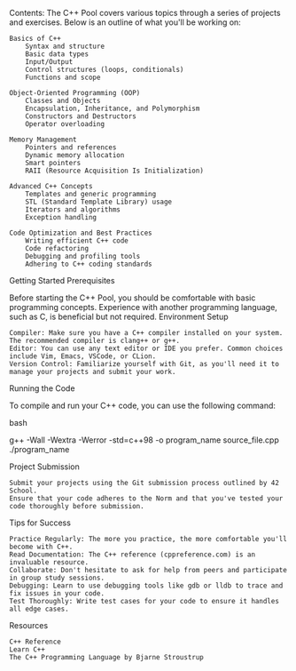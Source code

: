 Contents:
The C++ Pool covers various topics through a series of projects and exercises. Below is an outline of what you'll be working on:

    Basics of C++
        Syntax and structure
        Basic data types
        Input/Output
        Control structures (loops, conditionals)
        Functions and scope

    Object-Oriented Programming (OOP)
        Classes and Objects
        Encapsulation, Inheritance, and Polymorphism
        Constructors and Destructors
        Operator overloading

    Memory Management
        Pointers and references
        Dynamic memory allocation
        Smart pointers
        RAII (Resource Acquisition Is Initialization)

    Advanced C++ Concepts
        Templates and generic programming
        STL (Standard Template Library) usage
        Iterators and algorithms
        Exception handling

    Code Optimization and Best Practices
        Writing efficient C++ code
        Code refactoring
        Debugging and profiling tools
        Adhering to C++ coding standards

Getting Started
Prerequisites

Before starting the C++ Pool, you should be comfortable with basic programming concepts. Experience with another programming language, such as C, is beneficial but not required.
Environment Setup

    Compiler: Make sure you have a C++ compiler installed on your system. The recommended compiler is clang++ or g++.
    Editor: You can use any text editor or IDE you prefer. Common choices include Vim, Emacs, VSCode, or CLion.
    Version Control: Familiarize yourself with Git, as you'll need it to manage your projects and submit your work.

Running the Code

To compile and run your C++ code, you can use the following command:

bash

g++ -Wall -Wextra -Werror -std=c++98 -o program_name source_file.cpp
./program_name

Project Submission

    Submit your projects using the Git submission process outlined by 42 School.
    Ensure that your code adheres to the Norm and that you've tested your code thoroughly before submission.

Tips for Success

    Practice Regularly: The more you practice, the more comfortable you'll become with C++.
    Read Documentation: The C++ reference (cppreference.com) is an invaluable resource.
    Collaborate: Don't hesitate to ask for help from peers and participate in group study sessions.
    Debugging: Learn to use debugging tools like gdb or lldb to trace and fix issues in your code.
    Test Thoroughly: Write test cases for your code to ensure it handles all edge cases.

Resources

    C++ Reference
    Learn C++
    The C++ Programming Language by Bjarne Stroustrup
